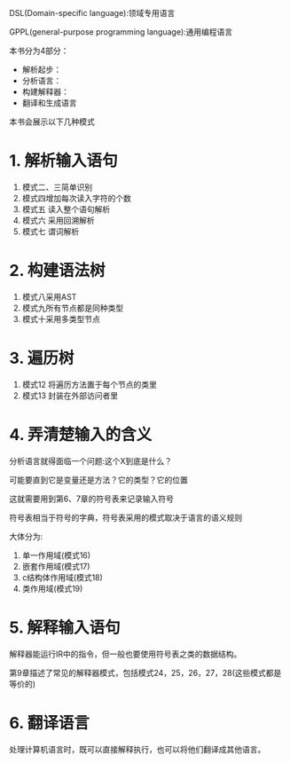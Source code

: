 DSL(Domain-specific language):领域专用语言
<p>
GPPL(general-purpose programming language):通用编程语言


本书分为4部分：

* 解析起步：
* 分析语言：
* 构建解释器：
* 翻译和生成语言

本书会展示以下几种模式
 
# 1. 解析输入语句
1. 模式二、三简单识别
2. 模式四增加每次读入字符的个数
3. 模式五 读入整个语句解析
4. 模式六 采用回溯解析
5. 模式七 谓词解析

# 2. 构建语法树
1. 模式八采用AST
2. 模式九所有节点都是同种类型
2. 模式十采用多类型节点


# 3. 遍历树
1. 模式12 将遍历方法置于每个节点的类里
2. 模式13 封装在外部访问者里


# 4. 弄清楚输入的含义
分析语言就得面临一个问题:这个X到底是什么？
<p>
可能要直到它是变量还是方法？它的类型？它的位置
<p>
这就需要用到第6、7章的符号表来记录输入符号

符号表相当于符号的字典，符号表采用的模式取决于语言的语义规则
<p>大体分为:

1. 单一作用域(模式16)
2. 嵌套作用域(模式17)
3. c结构体作用域(模式18)
4. 类作用域(模式19)


# 5. 解释输入语句
解释器能运行IR中的指令，但一般也要使用符号表之类的数据结构。

第9章描述了常见的解释器模式，包括模式24，25，26，27，28(这些模式都是等价的)


# 6. 翻译语言
处理计算机语言时，既可以直接解释执行，也可以将他们翻译成其他语言。
